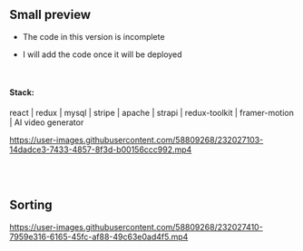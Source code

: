 ## Small preview

- The code in this version is incomplete

- I will add the code once it will be deployed


<br>

#### Stack:

react | redux  | mysql | stripe | apache |  strapi | redux-toolkit | framer-motion | AI video generator


https://user-images.githubusercontent.com/58809268/232027103-14dadce3-7433-4857-8f3d-b00156ccc992.mp4


<br>
<br>


## Sorting


https://user-images.githubusercontent.com/58809268/232027410-7959e316-6165-45fc-af88-49c63e0ad4f5.mp4

